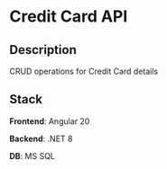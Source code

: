 # Credit Card API

## Description

CRUD operations for Credit Card details

## Stack

**Frontend**: Angular 20

**Backend**: .NET 8

**DB**: MS SQL